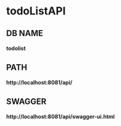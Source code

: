 # todoListAPI
## DB NAME
#### todolist

## PATH
#### http://localhost:8081/api/

## SWAGGER
#### http://localhost:8081/api/swagger-ui.html


